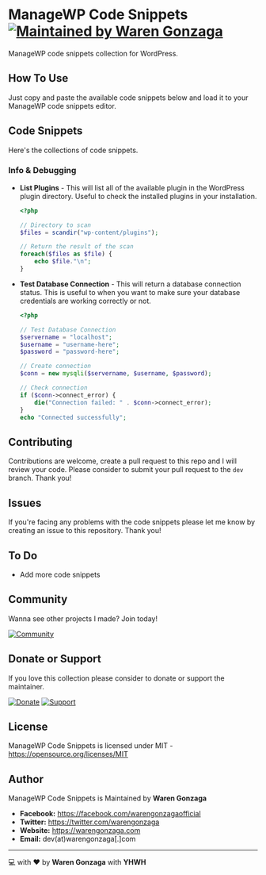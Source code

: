 # ManageWP Code Snippets [![Maintained by Waren Gonzaga](https://img.shields.io/badge/Maintained%20by-Waren%20Gonzaga-blue.svg?longCache=true&style=for-the-badge)](https://facebook.com/warengonzagaofficial)

ManageWP code snippets collection for WordPress.

## How To Use

Just copy and paste the available code snippets below and load it to your ManageWP code snippets editor.

## Code Snippets

Here's the collections of code snippets.

### Info & Debugging

* __List Plugins__ - This will list all of the available plugin in the WordPress plugin directory. Useful to check the installed plugins in your installation.

    ```php
    <?php

    // Directory to scan
    $files = scandir("wp-content/plugins");

    // Return the result of the scan
    foreach($files as $file) {
        echo $file."\n";
    }
    ```

* __Test Database Connection__ - This will return a database connection status. This is useful to when you want to make sure your database credentials are working correctly or not.

    ```php
    <?php

    // Test Database Connection
    $servername = "localhost";
    $username = "username-here";
    $password = "password-here";

    // Create connection
    $conn = new mysqli($servername, $username, $password);

    // Check connection
    if ($conn->connect_error) {
        die("Connection failed: " . $conn->connect_error);
    }
    echo "Connected successfully";
    ```

## Contributing

Contributions are welcome, create a pull request to this repo and I will review your code. Please consider to submit your pull request to the ```dev``` branch. Thank you!

## Issues

If you're facing any problems with the code snippets please let me know by creating an issue to this repository. Thank you!

## To Do

* Add more code snippets

## Community

Wanna see other projects I made? Join today!

[![Community](https://discordapp.com/api/guilds/659684980137656340/widget.png?style=banner2)](https://bmc.xyz/l/wgofficialds)

## Donate or Support

If you love this collection please consider to donate or support the maintainer.

[![Donate](https://img.shields.io/badge/Donate-PayPal-blue.svg?style=for-the-badge)](https://paypal.me/warengonzagaofficial) [![Support](https://img.shields.io/badge/Support-Buy%20Me%20A%20Coffee-orange.svg?style=for-the-badge)](https://buymeacoff.ee/warengonzaga)

## License

ManageWP Code Snippets is licensed under MIT - <https://opensource.org/licenses/MIT>

## Author

ManageWP Code Snippets is Maintained by **Waren Gonzaga**

* **Facebook:** <https://facebook.com/warengonzagaofficial>
* **Twitter:** <https://twitter.com/warengonzaga>
* **Website:** <https://warengonzaga.com>
* **Email:** dev(at)warengonzaga[.]com

---

:computer: with :heart: by **Waren Gonzaga** with **YHWH**
